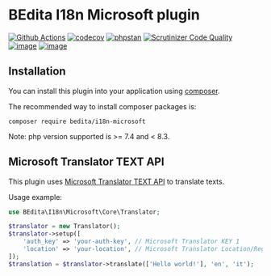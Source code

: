 # BEdita I18n Microsoft plugin

[![Github Actions](https://github.com/bedita/i18n-microsoft/workflows/php/badge.svg)](https://github.com/bedita/i18n-microsoft/actions?query=workflow%3Aphp)
[![codecov](https://codecov.io/gh/bedita/i18n-microsoft/branch/main/graph/badge.svg)](https://codecov.io/gh/bedita/i18n-microsoft)
[![phpstan](https://img.shields.io/badge/PHPStan-level%205-brightgreen.svg)](https://phpstan.org)
[![Scrutinizer Code Quality](https://scrutinizer-ci.com/g/bedita/i18n-microsoft/badges/quality-score.png?b=main)](https://scrutinizer-ci.com/g/bedita/i18n-microsoft/?branch=main)
[![image](https://img.shields.io/packagist/v/bedita/i18n-microsoft.svg?label=stable)](https://packagist.org/packages/bedita/i18n-microsoft)
[![image](https://img.shields.io/github/license/bedita/i18n-microsoft.svg)](https://github.com/bedita/i18n-microsoft/blob/main/LICENSE.LGPL)

## Installation

You can install this plugin into your application using [composer](https://getcomposer.org).

The recommended way to install composer packages is:

```
composer require bedita/i18n-microsoft
```

Note: php version supported is >= 7.4 and < 8.3.

## Microsoft Translator TEXT API

This plugin uses [Microsoft Translator TEXT API](https://www.microsoft.com/en-us/translator/business/translator-api/) to translate texts.

Usage example:
```php
use BEdita\I18n\Microsoft\Core\Translator;

$translator = new Translator();
$translator->setup([
    'auth_key' => 'your-auth-key', // Microsoft Translator KEY 1
    'location' => 'your-location', // Microsoft Translator Location/Region i.e. westeurope
]);
$translation = $translator->translate(['Hello world!'], 'en', 'it');
```
